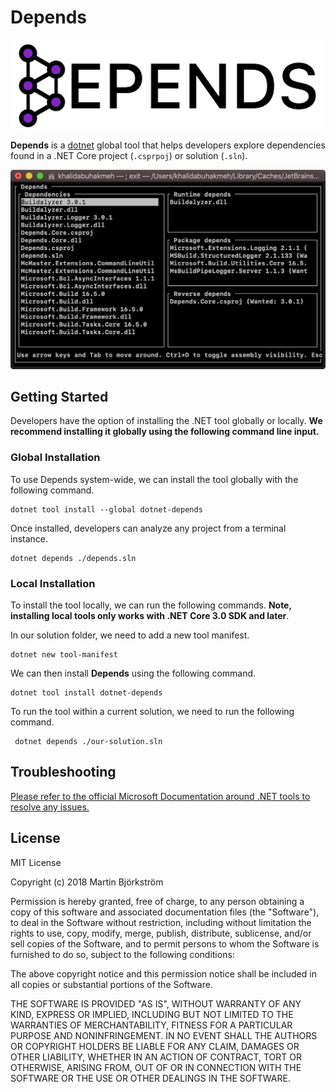 # Depends

![depends logo](./media/Full%20Logo@2x.png)

**Depends** is a [dotnet](https://dot.net) global tool that helps developers explore dependencies found in a .NET Core project (`.csprpoj`) or solution (`.sln`).

![screenshot of depends running in terminal](./media/screenshot.png)

## Getting Started

Developers have the option of installing the .NET tool globally or locally. **We recommend installing it globally using the following command line input.**

### Global Installation

To use Depends system-wide, we can install the tool globally with the following command.

```console
dotnet tool install --global dotnet-depends
```

Once installed, developers can analyze any project from a terminal instance.

```console
dotnet depends ./depends.sln
```

### Local Installation

To install the tool locally, we can run the following commands. **Note, installing local tools only works with .NET Core 3.0 SDK and later**.

In our solution folder, we need to add a new tool manifest.

```console
dotnet new tool-manifest
```

We can then install **Depends** using the following command.

```console
dotnet tool install dotnet-depends
```

To run the tool within a current solution, we need to run the following command.

```console
 dotnet depends ./our-solution.sln
```

## Troubleshooting

[Please refer to the official Microsoft Documentation around .NET tools to resolve any issues.](https://docs.microsoft.com/en-us/dotnet/core/tools/troubleshoot-usage-issues)

## License

MIT License

Copyright (c) 2018 Martin Björkström

Permission is hereby granted, free of charge, to any person obtaining a copy
of this software and associated documentation files (the "Software"), to deal
in the Software without restriction, including without limitation the rights
to use, copy, modify, merge, publish, distribute, sublicense, and/or sell
copies of the Software, and to permit persons to whom the Software is
furnished to do so, subject to the following conditions:

The above copyright notice and this permission notice shall be included in all
copies or substantial portions of the Software.

THE SOFTWARE IS PROVIDED "AS IS", WITHOUT WARRANTY OF ANY KIND, EXPRESS OR
IMPLIED, INCLUDING BUT NOT LIMITED TO THE WARRANTIES OF MERCHANTABILITY,
FITNESS FOR A PARTICULAR PURPOSE AND NONINFRINGEMENT. IN NO EVENT SHALL THE
AUTHORS OR COPYRIGHT HOLDERS BE LIABLE FOR ANY CLAIM, DAMAGES OR OTHER
LIABILITY, WHETHER IN AN ACTION OF CONTRACT, TORT OR OTHERWISE, ARISING FROM,
OUT OF OR IN CONNECTION WITH THE SOFTWARE OR THE USE OR OTHER DEALINGS IN THE
SOFTWARE.
